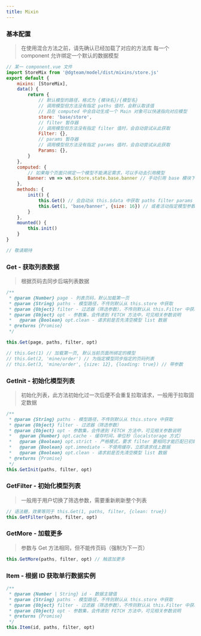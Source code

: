 ```yaml
---
title: Mixin
---
```


### 基本配置
> 在使用混合方法之前，请先确认已经加载了对应的方法库
每一个 component 允许绑定一个默认的数据模型
<CodeGroup>
  <CodeGroupItem title="Vue" active>

```javascript
// 某一 component.vue 文件
import StoreMix from '@dgteam/model/dist/mixins/store.js'
export default {
    mixins: [StoreMix],
    data() {
        return {
            // 默认模型的路径，格式为 {模块名}/{模型名}
            // 调用模型但方法没有指定 paths 值时，会默认取该值
            // 且在 computed 中会自动生成一个 Main 对象可以快速指向对应模型
            store: 'base/store',
            // filter 暂存器
            // 调用模型但方法没有指定 filter 值时，会自动尝试从此获取
            Filter: {}, 
            // params 暂存器
            // 调用模型但方法没有指定 params 值时，会自动尝试从此获取
            Params: {}, 
        }
    },
    computed: {
        // 如果每个页面只绑定一个模型不能满足需求，可以手动去引用模型
        Banner: vm => vm.$store.state.base.banner // 手动引用 base 模块下的 banner 模型
    },
    methods: {
        init() {
            this.Get() // 会自动从 this.$data 中获取 paths filter params 参数
            this.Get(1, 'base/banner', {size: 16}) // 或者活动指定模型参数
        }
    },
    mounted() {
        this.init()
    }
}
```

  </CodeGroupItem>
  <CodeGroupItem title="React">

```javascript
// 敬请期待
```

  </CodeGroupItem>
</CodeGroup>

### Get - 获取列表数据
> 根据页码去同步后端列表数据
<CodeGroup>
  <CodeGroupItem title="Vue" active>
  
```javascript
/**
 * @param {Number} page - 列表页码，默认加载第一页
 * @param {String} paths - 模型路径，不传则默认从 this.store 中获取
 * @param {Object} filter - 过滤器（筛选参数），不传则默认从 this.Filter 中获取
 * @param {Object} opt - 参数集，会传递到 FETCH 方法中，可见相关参数说明
 *   @param {Boolean} opt.clean - 请求前是否先清空模型 list 数据
 * @returns {Promise}
 */

this.Get(page, paths, filter, opt)

// this.Get(1) // 加载第一页, 默认当前页面所绑定的模型
// this.Get(2, 'mine/order') // 为指定模型同步指定的页码列表
// this.Get(3, 'mine/order', {size: 12}, {loading: true}) // 带参数
```
  </CodeGroupItem>
</CodeGroup>
   
### GetInit - 初始化模型列表
> 初始化列表，此方法初始化过一次后便不会重复拉取请求，一般用于拉取固定数据
```javascript
/**
 * @param {String} paths - 模型路径，不传则默认从 this.store 中获取
 * @param {Object} filter - 过滤器（筛选参数）
 * @param {Object} opt - 参数集，会传递到 FETCH 方法中，可见相关参数说明
 *   @param {Number} opt.cache - 缓存时间，单位秒（localstorage 方式）
 *   @param {Boolean} opt.strict - 严格模式，要求 filter 要相同才能匹配已初始化数据
 *   @param {Boolean} opt.immediate - 不使用缓存，立即请求线上数据
 *   @param {Boolean} opt.clean - 请求前是否先清空模型 list 数据
 * @returns {Promise}
 */
this.GetInit(paths, filter, opt)
```
   
### GetFilter - 初始化模型列表
> 一般用于用户切换了筛选参数，需要重新刷新整个列表
```javascript
// 语法糖，效果等同于 this.Get(1, paths, filter, {clean: true})
this.GetFilter(paths, filter, opt)
```
   
### GetMore - 加载更多
> 参数与 Get 方法相同，但不能传页码（强制为下一页）
```javascript
this.GetMore(paths, filter, opt) // 触底加更多
```
   
### Item - 根据 ID 获取单行数据实例
```javascript
/**
 * @param {Number | String} id - 数据主键值
 * @param {String} paths - 模型路径，不传则默认从 this.store 中获取
 * @param {Object} filter - 过滤器（筛选参数），不传则默认从 this.Filter 中获取
 * @param {Object} opt - 参数集，会传递到 FETCH 方法中，可见相关参数说明
 * @returns {Promise}
 */
this.Item(id, paths, filter, opt)
```